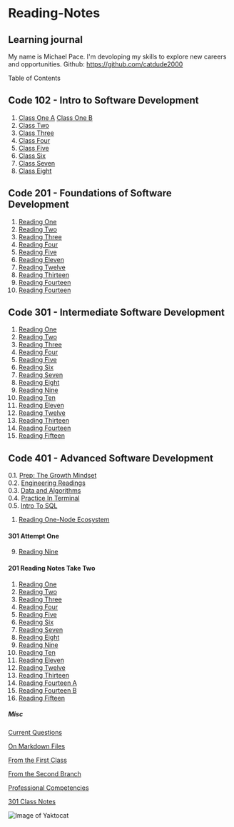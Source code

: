 # Reading-Notes

## Learning journal

My name is Michael Pace.  I'm devoloping my skills to explore new careers and opportunities.
Github: https://github.com/catdude2000

 Table of Contents

## Code 102 - Intro to Software Development

1. [Class One A](discussion.md)
   [Class One B](https://catdude2000.github.io/live102/)
2. [Class Two](classtwo.md)
3. [Class Three](https://catdude2000.github.io/Reading3/)
4. [Class Four](https://catdude2000.github.io/Notes4/)
5. [Class Five](https://catdude2000.github.io/reading-notes-5/)
6. [Class Six](https://catdude2000.github.io/notes6/)
7. [Class Seven](https://catdude2000.github.io/notes7/)
8. [Class Eight](https://catdude2000.github.io/notes8/)

## Code 201 - Foundations of Software Development

1.   [Reading One](./201/201-1.md)
2.   [Reading Two](./201/201-2.md)
3.   [Reading Three](./201/201-3.md)
4.   [Reading Four](./201/201-4.md)
5.   [Reading Five](./201/201-5.md)
11.  [Reading Eleven](./201/201-11.md)
12.  [Reading Twelve](./201/201-12.md)
13.  [Reading Thirteen](./201/201-13.md)
14.  [Reading Fourteen](./201/201-14a.md)
14.  [Reading Fourteen](./201/201-14b.md)

## Code 301 - Intermediate Software Development

1.   [Reading One](301-1.md)
2.   [Reading Two](301-2.md)
3.   [Reading Three](301-3.md)
4.   [Reading Four](301-4.md)
5.   [Reading Five](301-5.md)
6.   [Reading Six](301-6.md)
7.   [Reading Seven](301-7.md)
8.   [Reading Eight](301-8.md)
9.   [Reading Nine](301-9-2.md)
10.  [Reading Ten](301-10.md)
11.  [Reading Eleven](301-11.md)
12.  [Reading Twelve](301-12.md)
13.  [Reading Thirteen](301-13.md)
14.  [Reading Fourteen](301-14.md)
15.  [Reading Fifteen](301-15.md)

## Code 401 - Advanced Software Development
0.1. [Prep: The Growth Mindset](prepTheGrowthMindset.md)  
0.2. [Engineering Readings](engineeringReadings.md)  
0.3. [Data and Algorithms](prepDataAndAlg.md)  
0.4. [Practice In Terminal](prepPracInTerm.md)  
0.5. [Intro To SQL](prepIntroToSQL.md)  

1.   [Reading One-Node Ecosystem](401-1NodeEcosystem.md)


#### 301 Attempt One


9.   [Reading Nine](301-9.md)


#### 201 Reading Notes Take Two

1.   [Reading One](./201/201-2.1.md)
2.   [Reading Two](./201/201-2.2.md)
3.   [Reading Three](./201/201-2.3.md)
4.   [Reading Four](./201/201-2.4.md)
5.   [Reading Five](./201/201-2.5.md)
6.   [Reading Six](./201/201-2.6.md)
7.   [Reading Seven](./201/201-2.7.md)
8.   [Reading Eight](./201/201-2.8.md)
9.   [Reading Nine](./201/201-2.9.md)
10.  [Reading Ten](./201/201-2.10.md)
11.  [Reading Eleven](./201/201-2.11.md)
12.  [Reading Twelve](./201/201-2.12.md)
13.  [Reading Thirteen](./201/201-2.13.md)
14.  [Reading Fourteen A](./201/201-2.14a.md)
14.  [Reading Fourteen B](./201/201-2.14b.md)
15.  [Reading Fifteen](./201/201-2.15.md)


##### Misc

[Current Questions](questionSs.md)

[On Markdown Files](markdown.md)

[From the First Class](discussion.md)

[From the Second Branch](classtwo.md)

[Professional Competencies](competencies.md)

[301 Class Notes](claNotes1-9.md)

![Image of Yaktocat](https://octodex.github.com/images/yaktocat.png)

